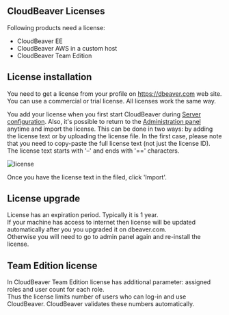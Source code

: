 ## CloudBeaver Licenses

Following products need a license:
- CloudBeaver EE
- CloudBeaver AWS in a custom host
- CloudBeaver Team Edition

## License installation
  
You need to get a license from your profile on https://dbeaver.com web site.  
You can use a commercial or trial license. All licenses work the same way.  

You add your license when you first start CloudBeaver during [Server configuration](https://github.com/dbeaver/cloudbeaver/wiki/Server-configuration-administration). Also, it's possible to return to the [Administration panel](https://github.com/dbeaver/cloudbeaver/wiki/Administration) anytime and import the license. This can be done in two ways: by adding the license text or by uploading the license file. In the first case, please note that you need to copy-paste the full license text (not just the license ID). The license text starts with '–' and ends with '==' characters.

![license](https://user-images.githubusercontent.com/49681450/231415076-a5f8ce8d-d13d-4dcf-8adc-5cf0511e27e5.png)


Once you have the license text in the filed, click 'Import'.  

## License upgrade

License has an expiration period. Typically it is 1 year.  
If your machine has access to internet then license will be updated automatically after you you upgraded it on dbeaver.com.  
Otherwise you will need to go to admin panel again and re-install the license.  

## Team Edition license

In CloudBeaver Team Edition license has additional parameter: assigned roles and user count for each role.  
Thus the license limits number of users who can log-in and use CloudBeaver. CloudBeaver validates these numbers automatically.  